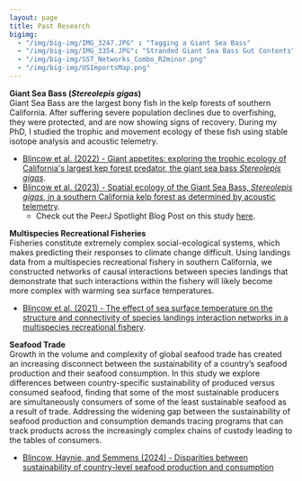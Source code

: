 ```yaml
---
layout: page
title: Past Research
bigimg:
  - "/img/big-img/IMG_3247.JPG" : "Tagging a Giant Sea Bass"
  - "/img/big-img/IMG_3354.JPG": "Stranded Giant Sea Bass Gut Contents"
  - "/img/big-img/SST_Networks_Combo_R2minor.png"
  - "/img/big-img/USImportsMap.png"
---
```




**Giant Sea Bass (*Stereolepis gigas*)**  
Giant Sea Bass are the largest bony fish in the kelp forests of southern California. After suffering severe population declines due to overfishing, they were protected, and are now showing signs of recovery. During my PhD, I studied the trophic and movement ecology of these fish using stable isotope analysis and acoustic telemetry.   
  
* [Blincow et al. (2022) - Giant appetites: exploring the trophic ecology of California's largest kep forest predator, the giant sea bass *Stereolepis gigas*](https://www.int-res.com/articles/meps_oa/m695p157.pdf).
* [Blincow et al. (2023) - Spatial ecology of the Giant Sea Bass, *Stereolepis gigas*, in a southern California kelp forest as determined by acoustic telemetry](https://peerj.com/articles/16551/).   
  * Check out the PeerJ Spotlight Blog Post on this study [here](https://peerj.com/blog/post/115284888697/article-spotlight-spatial-ecology-of-the-giant-sea-bass-stereolepis-gigas-in-a-southern-california-kelp-forest-as-determined-by-acoustic-telemetry/).  

**Multispecies Recreational Fisheries**  
Fisheries constitute extremely complex social-ecological systems, which makes predicting their responses to climate change difficult. Using landings data from a multispecies recreational fishery in southern California, we constructed networks of causal interactions between species landings that demonstrate that such interactions within the fishery will likely become more complex with warming sea surface temperatures. 
* [Blincow et al. (2021) - The effect of sea surface temperature on the structure and connectivity of species landings interaction networks in a multispecies recreational fishery](https://cdnsciencepub.com/doi/10.1139/cjfas-2021-0085).  
  
**Seafood Trade**  
Growth in the volume and complexity of global seafood trade has created an increasing disconnect between the sustainability of a country’s seafood production and their seafood consumption. In this study we explore differences between country-specific sustainability of produced versus consumed seafood, finding that some of the most sustainable producers are simultaneously consumers of some of the least sustainable seafood as a result of trade. Addressing the widening gap between the sustainability of seafood production and consumption demands tracing programs that can track products across the increasingly complex chains of custody leading to the tables of consumers.   
* [Blincow, Haynie, and Semmens (2024) - Disparities between sustainability of country-level seafood production and consumption](https://journals.plos.org/plosone/article?id=10.1371/journal.pone.0313823)
